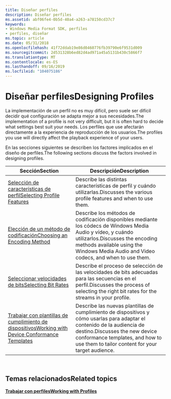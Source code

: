 ```yaml
---
title: Diseñar perfiles
description: Diseñar perfiles
ms.assetid: abf06fe4-0b5d-40a4-a263-a78150cd37c7
keywords:
- Windows Media Format SDK, perfiles
- perfiles, diseñar
ms.topic: article
ms.date: 05/31/2018
ms.openlocfilehash: 41f72ddab19e86d0460776fb39790e6f9531d009
ms.sourcegitcommit: 2d531328b6ed82d4ad971a45a5131b430c5866f7
ms.translationtype: MT
ms.contentlocale: es-ES
ms.lasthandoff: 09/16/2019
ms.locfileid: "104075186"
---
```

# <a name="designing-profiles"></a><span data-ttu-id="dbbdc-105">Diseñar perfiles</span><span class="sxs-lookup"><span data-stu-id="dbbdc-105">Designing Profiles</span></span>

<span data-ttu-id="dbbdc-106">La implementación de un perfil no es muy difícil, pero suele ser difícil decidir qué configuración se adapta mejor a sus necesidades.</span><span class="sxs-lookup"><span data-stu-id="dbbdc-106">The implementation of a profile is not very difficult, but it is often hard to decide what settings best suit your needs.</span></span> <span data-ttu-id="dbbdc-107">Los perfiles que use afectarán directamente a la experiencia de reproducción de los usuarios.</span><span class="sxs-lookup"><span data-stu-id="dbbdc-107">The profiles you use will directly affect the playback experience of your users.</span></span>

<span data-ttu-id="dbbdc-108">En las secciones siguientes se describen los factores implicados en el diseño de perfiles.</span><span class="sxs-lookup"><span data-stu-id="dbbdc-108">The following sections discuss the factors involved in designing profiles.</span></span>



| <span data-ttu-id="dbbdc-109">Sección</span><span class="sxs-lookup"><span data-stu-id="dbbdc-109">Section</span></span>                                                                                    | <span data-ttu-id="dbbdc-110">Descripción</span><span class="sxs-lookup"><span data-stu-id="dbbdc-110">Description</span></span>                                                                                                     |
|--------------------------------------------------------------------------------------------|-----------------------------------------------------------------------------------------------------------------|
| [<span data-ttu-id="dbbdc-111">Selección de características de perfil</span><span class="sxs-lookup"><span data-stu-id="dbbdc-111">Selecting Profile Features</span></span>](selecting-profile-features.md)                               | <span data-ttu-id="dbbdc-112">Describe las distintas características de perfil y cuándo utilizarlas.</span><span class="sxs-lookup"><span data-stu-id="dbbdc-112">Discusses the various profile features and when to use them.</span></span>                                                    |
| [<span data-ttu-id="dbbdc-113">Elección de un método de codificación</span><span class="sxs-lookup"><span data-stu-id="dbbdc-113">Choosing an Encoding Method</span></span>](choosing-an-encoding-method.md)                             | <span data-ttu-id="dbbdc-114">Describe los métodos de codificación disponibles mediante los códecs de Windows Media Audio y vídeo, y cuándo utilizarlos.</span><span class="sxs-lookup"><span data-stu-id="dbbdc-114">Discusses the encoding methods available using the Windows Media Audio and Video codecs, and when to use them.</span></span>  |
| [<span data-ttu-id="dbbdc-115">Seleccionar velocidades de bits</span><span class="sxs-lookup"><span data-stu-id="dbbdc-115">Selecting Bit Rates</span></span>](selecting-bit-rates.md)                                             | <span data-ttu-id="dbbdc-116">Describe el proceso de selección de las velocidades de bits adecuadas para las secuencias en el perfil.</span><span class="sxs-lookup"><span data-stu-id="dbbdc-116">Discusses the process of selecting the right bit rates for the streams in your profile.</span></span>                         |
| [<span data-ttu-id="dbbdc-117">Trabajar con plantillas de cumplimiento de dispositivos</span><span class="sxs-lookup"><span data-stu-id="dbbdc-117">Working with Device Conformance Templates</span></span>](working-with-device-conformance-templates.md) | <span data-ttu-id="dbbdc-118">Describe las nuevas plantillas de cumplimiento de dispositivos y cómo usarlas para adaptar el contenido de la audiencia de destino.</span><span class="sxs-lookup"><span data-stu-id="dbbdc-118">Discusses the new device conformance templates, and how to use them to tailor content for your target audience.</span></span> |



 

## <a name="related-topics"></a><span data-ttu-id="dbbdc-119">Temas relacionados</span><span class="sxs-lookup"><span data-stu-id="dbbdc-119">Related topics</span></span>

<dl> <dt>

[<span data-ttu-id="dbbdc-120">**Trabajar con perfiles**</span><span class="sxs-lookup"><span data-stu-id="dbbdc-120">**Working with Profiles**</span></span>](working-with-profiles.md)
</dt> </dl>

 

 




